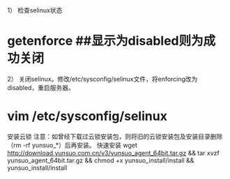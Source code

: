 1） 检查selinux状态
  # getenforce    ##显示为disabled则为成功关闭
2） 关闭selinux。修改/etc/sysconfig/selinux文件，将enforcing改为disabled，重启服务器。
# vim /etc/sysconfig/selinux

安装云锁
注意：如曾经下载过云锁安装包，则将旧的云锁安装包及安装目录删除（rm -rf yunsuo_*）后再安装。
快速安装
wget http://download.yunsuo.com.cn/v3/yunsuo_agent_64bit.tar.gz && tar xvzf yunsuo_agent_64bit.tar.gz && chmod +x yunsuo_install/install && yunsuo_install/install